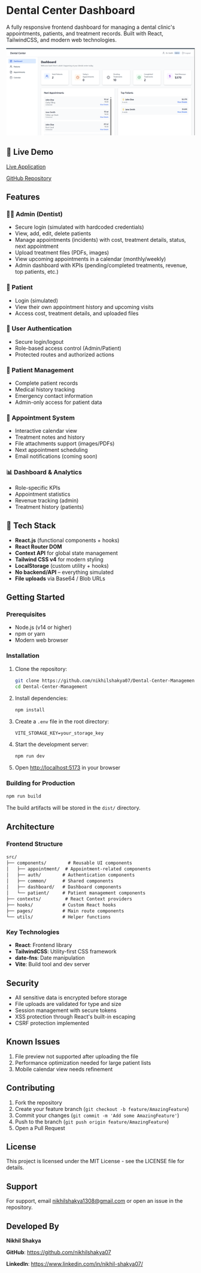 # Dental Center Dashboard

A fully responsive frontend dashboard for managing a dental clinic's appointments, patients, and treatment records. Built with React, TailwindCSS, and modern web technologies.

![Denter Center Screenshot](public/Screenshot%202025-07-06%20154906.png)

## 🔗 Live Demo

[ Live Application ](https://dental-center-management-pi.vercel.app)  

[ GitHub Repository](https://github.com/nikhilshakya07/Dental-Center-Management)


## Features

### 👨‍⚕️ Admin (Dentist)
  - Secure login (simulated with hardcoded credentials)
  - View, add, edit, delete patients
  - Manage appointments (incidents) with cost, treatment details, status, next appointment
  - Upload treatment files (PDFs, images)
  - View upcoming appointments in a calendar (monthly/weekly)
  - Admin dashboard with KPIs (pending/completed treatments, revenue, top patients, etc.)

### 👤 Patient
  - Login (simulated)
  - View their own appointment history and upcoming visits
  - Access cost, treatment details, and uploaded files

### 🔐 User Authentication
  - Secure login/logout
  - Role-based access control (Admin/Patient)
  - Protected routes and authorized actions

### 👥 Patient Management
  - Complete patient records
  - Medical history tracking
  - Emergency contact information
  - Admin-only access for patient data

### 📅 Appointment System
  - Interactive calendar view
  - Treatment notes and history
  - File attachments support (images/PDFs)
  - Next appointment scheduling
  - Email notifications (coming soon)

### 📊 Dashboard & Analytics
  - Role-specific KPIs
  - Appointment statistics
  - Revenue tracking (admin)
  - Treatment history (patients)

## 🧠 Tech Stack
  - **React.js** (functional components + hooks)
  - **React Router DOM**
  - **Context API** for global state management
  - **Tailwind CSS v4** for modern styling
  - **LocalStorage** (custom utility + hooks)
  - **No backend/API** – everything simulated
  - **File uploads** via Base64 / Blob URLs

## Getting Started

### Prerequisites

- Node.js (v14 or higher)
- npm or yarn
- Modern web browser

### Installation

1. Clone the repository:
   ```bash
   git clone https://github.com/nikhilshakya07/Dental-Center-Management.git
   cd Dental-Center-Management
   ```

2. Install dependencies:
   ```bash
   npm install
   ```

3. Create a `.env` file in the root directory:
   ```env
   VITE_STORAGE_KEY=your_storage_key
   ```

4. Start the development server:
   ```bash
   npm run dev
   ```

5. Open [http://localhost:5173](http://localhost:5173) in your browser

### Building for Production

```bash
npm run build
```

The build artifacts will be stored in the `dist/` directory.

## Architecture

### Frontend Structure

```
src/
├── components/        # Reusable UI components
│   ├── appointment/  # Appointment-related components
│   ├── auth/        # Authentication components
│   ├── common/      # Shared components
│   ├── dashboard/   # Dashboard components
│   └── patient/     # Patient management components
├── contexts/         # React Context providers
├── hooks/           # Custom React hooks
├── pages/           # Main route components
└── utils/           # Helper functions
```

### Key Technologies

- **React**: Frontend library
- **TailwindCSS**: Utility-first CSS framework
- **date-fns**: Date manipulation
- **Vite**: Build tool and dev server

## Security

- All sensitive data is encrypted before storage
- File uploads are validated for type and size
- Session management with secure tokens
- XSS protection through React's built-in escaping
- CSRF protection implemented

## Known Issues

1. File preview not supported after uploading the file
2. Performance optimization needed for large patient lists
3. Mobile calendar view needs refinement

## Contributing

1. Fork the repository
2. Create your feature branch (`git checkout -b feature/AmazingFeature`)
3. Commit your changes (`git commit -m 'Add some AmazingFeature'`)
4. Push to the branch (`git push origin feature/AmazingFeature`)
5. Open a Pull Request

## License

This project is licensed under the MIT License - see the LICENSE file for details.

## Support

For support, email nikhilshakya1308@gmail.com or open an issue in the repository.

## Developed By

**Nikhil Shakya**

**GitHub**: https://github.com/nikhilshakya07

**LinkedIn**: https://www.linkedin.com/in/nikhil-shakya07/